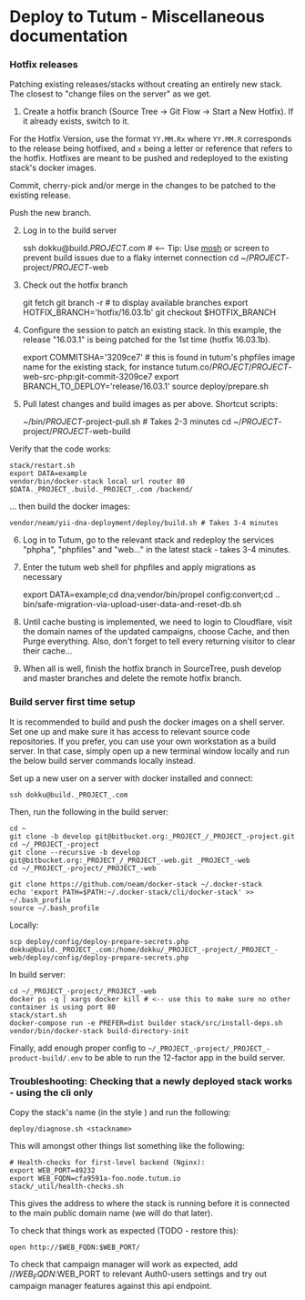 Deploy to Tutum - Miscellaneous documentation
=============================================

### Hotfix releases

Patching existing releases/stacks without creating an entirely new stack. The closest to "change files on the server" as we get.

1. Create a hotfix branch (Source Tree -> Git Flow -> Start a New Hotfix). If it already exists, switch to it. 

For the Hotfix Version, use the format `YY.MM.Rx` where `YY.MM.R` corresponds to the release being hotfixed, and `x` being a letter or reference that refers to the hotfix. Hotfixes are meant to be pushed and redeployed to the existing stack's docker images. 

Commit, cherry-pick and/or merge in the changes to be patched to the existing release. 

Push the new branch. 

2. Log in to the build server

    ssh dokku@build._PROJECT_.com # <-- Tip: Use [mosh](https://mosh.mit.edu) or screen to prevent build issues due to a flaky internet connection
    cd ~/_PROJECT_-project/_PROJECT_-web

3. Check out the hotfix branch

    git fetch
    git branch -r # to display available branches
    export HOTFIX_BRANCH='hotfix/16.03.1b'
    git checkout $HOTFIX_BRANCH
    
4. Configure the session to patch an existing stack. In this example, the release "16.03.1" is being patched for the 1st time (hotfix 16.03.1b).
    
    export COMMITSHA='3209ce7' # this is found in tutum's phpfiles image name for the existing stack, for instance tutum.co/_PROJECT_/_PROJECT_-web-src-php:git-commit-3209ce7
    export BRANCH_TO_DEPLOY='release/16.03.1'
    source deploy/prepare.sh

5. Pull latest changes and build images as per above. Shortcut scripts:

    ~/bin/_PROJECT_-project-pull.sh # Takes 2-3 minutes
    cd ~/_PROJECT_-project/_PROJECT_-web-build
    
Verify that the code works:

    stack/restart.sh
    export DATA=example
    vendor/bin/docker-stack local url router 80 $DATA._PROJECT_.build._PROJECT_.com /backend/

... then build the docker images:

    vendor/neam/yii-dna-deployment/deploy/build.sh # Takes 3-4 minutes
    
6. Log in to Tutum, go to the relevant stack and redeploy the services "phpha", "phpfiles" and "web..." in the latest stack - takes 3-4 minutes.

7. Enter the tutum web shell for phpfiles and apply migrations as necessary

    export DATA=example;cd dna;vendor/bin/propel config:convert;cd ..
    bin/safe-migration-via-upload-user-data-and-reset-db.sh

8. Until cache busting is implemented, we need to login to Cloudflare, visit the domain names of the updated campaigns, choose Cache, and then Purge everything. Also, don't forget to tell every returning visitor to clear their cache...

9. When all is well, finish the hotfix branch in SourceTree, push develop and master branches and delete the remote hotfix branch.

### Build server first time setup

It is recommended to build and push the docker images on a shell server. Set one up and make sure it has access to relevant source code repositories. If you prefer, you can use your own workstation as a build server. In that case, simply open up a new terminal window locally and run the below build server commands locally instead.

Set up a new user on a server with docker installed and connect:

    ssh dokku@build._PROJECT_.com

Then, run the following in the build server:

    cd ~
    git clone -b develop git@bitbucket.org:_PROJECT_/_PROJECT_-project.git
    cd ~/_PROJECT_-project
    git clone --recursive -b develop git@bitbucket.org:_PROJECT_/_PROJECT_-web.git _PROJECT_-web
    cd ~/_PROJECT_-project/_PROJECT_-web
    
    git clone https://github.com/neam/docker-stack ~/.docker-stack
    echo 'export PATH=$PATH:~/.docker-stack/cli/docker-stack' >> ~/.bash_profile
    source ~/.bash_profile

Locally:

    scp deploy/config/deploy-prepare-secrets.php dokku@build._PROJECT_.com:/home/dokku/_PROJECT_-project/_PROJECT_-web/deploy/config/deploy-prepare-secrets.php

In build server:

    cd ~/_PROJECT_-project/_PROJECT_-web
    docker ps -q | xargs docker kill # <-- use this to make sure no other container is using port 80
    stack/start.sh
    docker-compose run -e PREFER=dist builder stack/src/install-deps.sh
    vendor/bin/docker-stack build-directory-init

Finally, add enough proper config to `~/_PROJECT_-project/_PROJECT_-product-build/.env` to be able to run the 12-factor app in the build server.  

### Troubleshooting: Checking that a newly deployed stack works - using the cli only

Copy the stack's name (in the style <date><vhost><commitsha>) and run the following:

    deploy/diagnose.sh <stackname>

This will amongst other things list something like the following:

    # Health-checks for first-level backend (Nginx):
    export WEB_PORT=49232
    export WEB_FQDN=cfa9591a-foo.node.tutum.io
    stack/_util/health-checks.sh

This gives the address to where the stack is running before it is connected to the main public domain name (we will do that later). 

To check that things work as expected (TODO - restore this):

    open http://$WEB_FQDN:$WEB_PORT/

To check that campaign manager will work as expected, add //$WEB_FQDN:$WEB_PORT to relevant Auth0-users settings and try out campaign manager features against this api endpoint.
